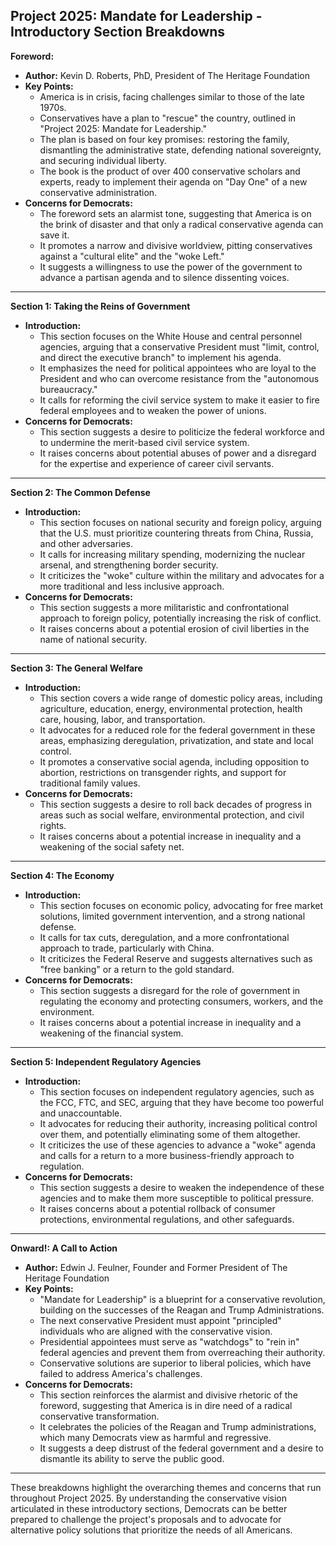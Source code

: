 ## Project 2025: Mandate for Leadership - Introductory Section Breakdowns

**Foreword:**

* **Author:** Kevin D. Roberts, PhD, President of The Heritage Foundation
* **Key Points:**
    * America is in crisis, facing challenges similar to those of the late 1970s.
    * Conservatives have a plan to "rescue" the country, outlined in "Project 2025: Mandate for Leadership."
    * The plan is based on four key promises: restoring the family, dismantling the administrative state, defending national sovereignty, and securing individual liberty.
    * The book is the product of over 400 conservative scholars and experts, ready to implement their agenda on "Day One" of a new conservative administration.
* **Concerns for Democrats:**
    * The foreword sets an alarmist tone, suggesting that America is on the brink of disaster and that only a radical conservative agenda can save it.
    * It promotes a narrow and divisive worldview, pitting conservatives against a "cultural elite" and the "woke Left."
    * It suggests a willingness to use the power of the government to advance a partisan agenda and to silence dissenting voices.

----

**Section 1: Taking the Reins of Government**

* **Introduction:**
    * This section focuses on the White House and central personnel agencies, arguing that a conservative President must "limit, control, and direct the executive branch" to implement his agenda.
    * It emphasizes the need for political appointees who are loyal to the President and who can overcome resistance from the "autonomous bureaucracy."
    * It calls for reforming the civil service system to make it easier to fire federal employees and to weaken the power of unions.
* **Concerns for Democrats:**
    * This section suggests a desire to politicize the federal workforce and to undermine the merit-based civil service system.
    * It raises concerns about potential abuses of power and a disregard for the expertise and experience of career civil servants.

----

**Section 2: The Common Defense**

* **Introduction:**
    * This section focuses on national security and foreign policy, arguing that the U.S. must prioritize countering threats from China, Russia, and other adversaries.
    * It calls for increasing military spending, modernizing the nuclear arsenal, and strengthening border security.
    * It criticizes the "woke" culture within the military and advocates for a more traditional and less inclusive approach.
* **Concerns for Democrats:**
    * This section suggests a more militaristic and confrontational approach to foreign policy, potentially increasing the risk of conflict.
    * It raises concerns about a potential erosion of civil liberties in the name of national security.

----

**Section 3: The General Welfare**

* **Introduction:**
    * This section covers a wide range of domestic policy areas, including agriculture, education, energy, environmental protection, health care, housing, labor, and transportation.
    * It advocates for a reduced role for the federal government in these areas, emphasizing deregulation, privatization, and state and local control.
    * It promotes a conservative social agenda, including opposition to abortion, restrictions on transgender rights, and support for traditional family values.
* **Concerns for Democrats:**
    * This section suggests a desire to roll back decades of progress in areas such as social welfare, environmental protection, and civil rights.
    * It raises concerns about a potential increase in inequality and a weakening of the social safety net.

----

**Section 4: The Economy**

* **Introduction:**
    * This section focuses on economic policy, advocating for free market solutions, limited government intervention, and a strong national defense.
    * It calls for tax cuts, deregulation, and a more confrontational approach to trade, particularly with China.
    * It criticizes the Federal Reserve and suggests alternatives such as "free banking" or a return to the gold standard.
* **Concerns for Democrats:**
    * This section suggests a disregard for the role of government in regulating the economy and protecting consumers, workers, and the environment.
    * It raises concerns about a potential increase in inequality and a weakening of the financial system.

----

**Section 5: Independent Regulatory Agencies**

* **Introduction:**
    * This section focuses on independent regulatory agencies, such as the FCC, FTC, and SEC, arguing that they have become too powerful and unaccountable.
    * It advocates for reducing their authority, increasing political control over them, and potentially eliminating some of them altogether.
    * It criticizes the use of these agencies to advance a "woke" agenda and calls for a return to a more business-friendly approach to regulation.
* **Concerns for Democrats:**
    * This section suggests a desire to weaken the independence of these agencies and to make them more susceptible to political pressure.
    * It raises concerns about a potential rollback of consumer protections, environmental regulations, and other safeguards.

----

**Onward!: A Call to Action**

* **Author:** Edwin J. Feulner, Founder and Former President of The Heritage Foundation
* **Key Points:**
    * "Mandate for Leadership" is a blueprint for a conservative revolution, building on the successes of the Reagan and Trump Administrations.
    * The next conservative President must appoint "principled" individuals who are aligned with the conservative vision.
    * Presidential appointees must serve as "watchdogs" to "rein in" federal agencies and prevent them from overreaching their authority.
    * Conservative solutions are superior to liberal policies, which have failed to address America's challenges.
* **Concerns for Democrats:**
    * This section reinforces the alarmist and divisive rhetoric of the foreword, suggesting that America is in dire need of a radical conservative transformation.
    * It celebrates the policies of the Reagan and Trump administrations, which many Democrats view as harmful and regressive.
    * It suggests a deep distrust of the federal government and a desire to dismantle its ability to serve the public good.

----

These breakdowns highlight the overarching themes and concerns that run throughout Project 2025. By understanding the conservative vision articulated in these introductory sections, Democrats can be better prepared to challenge the project's proposals and to advocate for alternative policy solutions that prioritize the needs of all Americans. 
